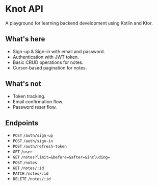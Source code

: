 # Knot API

A playground for learning backend development using Kotlin and Ktor.

## What's here

- Sign-up & Sign-in with email and password.
- Authentication with JWT token.
- Basic CRUD operations for notes.
- Cursor-based pagination for notes.

## What's not

- Token tracking.
- Email confirmation flow.
- Password reset flow.

## Endpoints
- `POST`    `/auth/sign-up`
- `POST`    `/auth/sign-in`
- `POST`    `/auth/refresh-token`
- `GET`     `/user`
- `GET`     `/notes?limit=&before=&after=&including=`
- `POST`    `/notes`
- `GET`     `/notes/:id`
- `PATCH`   `/notes/:id`
- `DELETE`  `/notes/:id`
